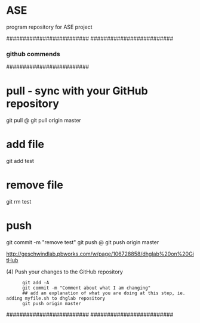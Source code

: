 # ASE
program repository for ASE project


#########################
#########################
### github commends ####
#########################

# pull - sync with your GitHub repository
git pull
@ git pull origin master

# add file
git add test

# remove file
git rm test

# push
git commit -m "remove test"
git push
@ git push origin master


http://geschwindlab.pbworks.com/w/page/106728858/dhglab%20on%20GitHub

(4) Push your changes to the GitHub repository
 
          git add -A
          git commit -m "Comment about what I am changing"
          ## add an explanation of what you are doing at this step, ie. adding myfile.sh to dhglab repository
          git push origin master

#########################
#########################
